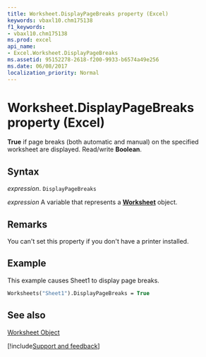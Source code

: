 ```yaml
---
title: Worksheet.DisplayPageBreaks property (Excel)
keywords: vbaxl10.chm175138
f1_keywords:
- vbaxl10.chm175138
ms.prod: excel
api_name:
- Excel.Worksheet.DisplayPageBreaks
ms.assetid: 95152278-2618-f200-9933-b6574a49e256
ms.date: 06/08/2017
localization_priority: Normal
---
```



# Worksheet.DisplayPageBreaks property (Excel)

 **True** if page breaks (both automatic and manual) on the specified worksheet are displayed. Read/write **Boolean**.


## Syntax

_expression_. `DisplayPageBreaks`

_expression_ A variable that represents a **[Worksheet](Excel.Worksheet.md)** object.


## Remarks

You can't set this property if you don't have a printer installed.


## Example

This example causes Sheet1 to display page breaks.


```vb
Worksheets("Sheet1").DisplayPageBreaks = True
```


## See also


[Worksheet Object](Excel.Worksheet.md)

[!include[Support and feedback](~/includes/feedback-boilerplate.md)]